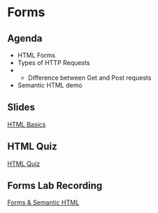 # Forms

## Agenda

- HTML Forms
- Types of HTTP Requests
- - Difference between Get and Post requests
- Semantic HTML demo

## Slides

[HTML Basics](https://wwwtech.000webhostapp.com/slides/forms.html)

## HTML Quiz
[HTML Quiz](https://forms.gle/gb75ETdyCzXd2oSg8)

## Forms Lab Recording
[Forms & Semantic HTML](https://drive.google.com/file/d/11b6SfSsJpynRHPrBCmDicglwvYm8wtAQ/view?usp=sharing)
